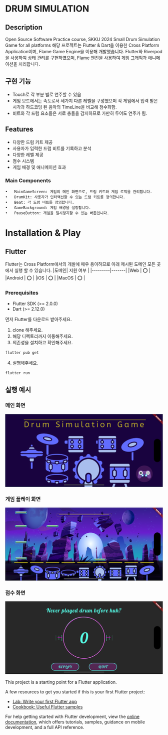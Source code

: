 # DRUM SIMULATION
## Description
Open Source Software Practice course, SKKU 2024
Small Drum Simulation Game for all platforms
해당 프로젝트는 Flutter & Dart을 이용한 Cross Platform Application이며, Flame Game Engine을 이용해 개발했습니다.
Flutter와 Riverpod을 사용하여 상태 관리를 구현하였으며, Flame 엔진을 사용하여 게임 그래픽과 애니메이션을 처리합니다.

## 구현 기능
* Touch로 각 부분 별로 연주할 수 있음
* 게임 모드에서는 속도로서 세가지 다른 레벨을 구성했으며 각 게임에서 입력 받은 시각과 하드코딩 된 음악의 TimeLine을 비교해 점수화함.
* 비트와 각 드럼 요소들은 서로 충돌을 감지하므로 가만히 두어도 연주가 됨.

## Features
- 다양한 드럼 키트 제공
- 사용자가 입력한 드럼 비트를 기록하고 분석
- 다양한 레벨 제공
- 점수 시스템
- 게임 배경 및 애니메이션 효과

### Main Components

	•	MainGameScreen: 게임의 메인 화면으로, 드럼 키트와 게임 로직을 관리합니다.
	•	DrumKit: 사용자가 인터랙션할 수 있는 드럼 키트를 정의합니다.
	•	Beat: 각 드럼 비트를 정의합니다.
	•	GameBackground: 게임 배경을 설정합니다.
	•	PauseButton: 게임을 일시정지할 수 있는 버튼입니다.

# Installation & Play
## Flutter
Flutter는 Cross Platform에서의 개발에 매우 용이하므로 아래 제시된 도메인 모든 곳에서 실행 할 수 있습니다.
|도메인|      지원 여부 |
|---------|-------|
|Web        | :o: |
|Android    | :o: |
|iOS        | :o: |
|MacOS      | :o: |

### Prerequisites
- Flutter SDK (>= 2.0.0)
- Dart (>= 2.12.0)

먼저 Flutter를 다운로드 받아주세요.
1. clone 해주세요.
2. 해당 디렉토리까지 이동해주세요.
3. 의존성을 설치하고 확인해주세요.
```bash
flutter pub get
```
4. 실행해주세요.
```bash
flutter run
```

## 실행 예시
### 메인 화면
![Game Screenshot](assets/images/screenshot.png)
### 게임 플레이 화면
![Game Screenshot](assets/images/screenshot1.png)
### 점수 화면
![Game Screenshot](assets/images/screenshot2.png)
 
This project is a starting point for a Flutter application.

A few resources to get you started if this is your first Flutter project:

- [Lab: Write your first Flutter app](https://docs.flutter.dev/get-started/codelab)
- [Cookbook: Useful Flutter samples](https://docs.flutter.dev/cookbook)

For help getting started with Flutter development, view the
[online documentation](https://docs.flutter.dev/), which offers tutorials,
samples, guidance on mobile development, and a full API reference.

